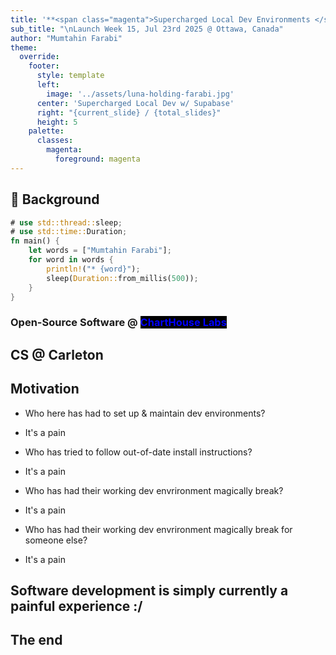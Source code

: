 ```yaml
---
title: '**<span class="magenta">Supercharged Local Dev Environments </span><span style="color: yellow">with</span> Supabase**' 
sub_title: "\nLaunch Week 15, Jul 23rd 2025 @ Ottawa, Canada"
author: "Mumtahin Farabi"
theme:
  override:
    footer:
      style: template
      left:
        image: '../assets/luna-holding-farabi.jpg'
      center: 'Supercharged Local Dev w/ Supabase'
      right: "{current_slide} / {total_slides}"
      height: 5
    palette:
      classes:
        magenta:
          foreground: magenta
---
```


👋 Background
---

```rust +exec
# use std::thread::sleep;
# use std::time::Duration;
fn main() {
    let words = ["Mumtahin Farabi"];
    for word in words {
        println!("* {word}");
        sleep(Duration::from_millis(500));
    }
}
```
### Open-Source Software @ <span style="color: blue; background-color: black">ChartHouse Labs</span>
## CS @ Carleton

<!-- end_slide -->
Motivation
---

- Who here has had to set up & maintain dev environments?
<!-- pause -->
  - It's a pain

<!-- pause -->
- Who has tried to follow out-of-date install instructions?
<!-- pause -->
  - It's a pain
<!-- pause -->
- Who has had their working dev envrironment magically break?
<!-- pause -->
  - It's a pain
<!-- pause -->
- Who has had their working dev envrironment magically break for someone else?
<!-- pause -->
  - It's a pain
  
  ## Software development is simply currently a painful experience :/

<!-- end_slide -->

The end
---
